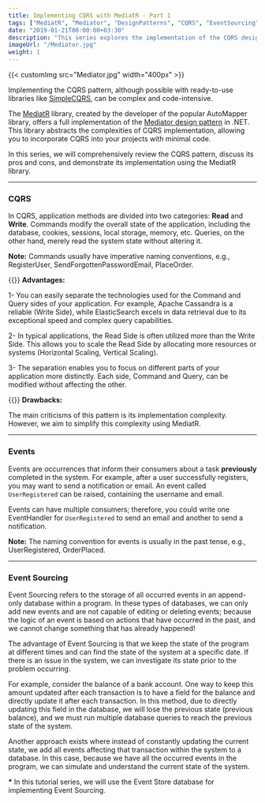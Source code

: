 ```yaml
---
title: Implementing CQRS with MediatR - Part 1
tags: ["MediatR", "Mediator", "DesignPatterns", "CQRS", "EventSourcing"]
date: "2019-01-21T00:00:00+03:30"
description: "This series explores the implementation of the CQRS design pattern using the MediatR library."
imageUrl: "/Mediator.jpg"
weight: 1
---
```


{{< customImg src="Mediator.jpg" width="400px" >}}

Implementing the CQRS pattern, although possible with ready-to-use libraries like [SimpleCQRS](https://github.com/tyronegroves/SimpleCQRS), can be complex and code-intensive.

The [MediatR](https://github.com/jbogard/MediatR) library, created by the developer of the popular AutoMapper library, offers a full implementation of the [Mediator design pattern](https://moien.dev/posts/2019-01-19-mediator-design-pattern) in .NET. This library abstracts the complexities of CQRS implementation, allowing you to incorporate CQRS into your projects with minimal code.

In this series, we will comprehensively review the CQRS pattern, discuss its pros and cons, and demonstrate its implementation using the MediatR library.

----------

### CQRS

In CQRS, application methods are divided into two categories: **Read** and **Write**. Commands modify the overall state of the application, including the database, cookies, sessions, local storage, memory, etc. Queries, on the other hand, merely read the system state without altering it.  
  
**Note:** Commands usually have imperative naming conventions, e.g., RegisterUser, SendForgottenPasswordEmail, PlaceOrder.

{{<linebreak>}}
**Advantages:**

1- You can easily separate the technologies used for the Command and Query sides of your application. For example, Apache Cassandra is a reliable (Write Side), while ElasticSearch excels in data retrieval due to its exceptional speed and complex query capabilities.

2- In typical applications, the Read Side is often utilized more than the Write Side. This allows you to scale the Read Side by allocating more resources or systems (Horizontal Scaling, Vertical Scaling).

3- The separation enables you to focus on different parts of your application more distinctly. Each side, Command and Query, can be modified without affecting the other.  

{{<linebreak>}}
**Drawbacks:**

The main criticisms of this pattern is its implementation complexity. However, we aim to simplify this complexity using MediatR.

----------

### Events

Events are occurrences that inform their consumers about a task **previously** completed in the system. For example, after a user successfully registers, you may want to send a notification or email. An event called `UserRegistered` can be raised, containing the username and email.
  
Events can have multiple consumers; therefore, you could write one EventHandler for `UserRegistered` to send an email and another to send a notification.

**Note:** The naming convention for events is usually in the past tense, e.g., UserRegistered, OrderPlaced.

----------

### Event Sourcing

Event Sourcing refers to the storage of all occurred events in an append-only database within a program. In these types of databases, we can only add new events and are not capable of editing or deleting events; because the logic of an event is based on actions that have occurred in the past, and we cannot change something that has already happened!

The advantage of Event Sourcing is that we keep the state of the program at different times and can find the state of the system at a specific date. If there is an issue in the system, we can investigate its state prior to the problem occurring.  

For example, consider the balance of a bank account. One way to keep this amount updated after each transaction is to have a field for the balance and directly update it after each transaction. In this method, due to directly updating this field in the database, we will lose the previous state (previous balance), and we must run multiple database queries to reach the previous state of the system.  

Another approach exists where instead of constantly updating the current state, we add all events affecting that transaction within the system to a database. In this case, because we have all the occurred events in the program, we can simulate and understand the current state of the system.  

**\*** In this tutorial series, we will use the Event Store database for implementing Event Sourcing.